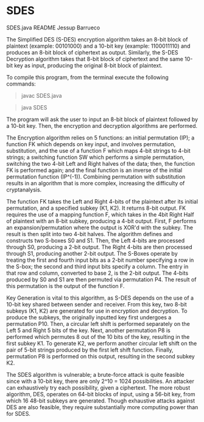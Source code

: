 # SDES

SDES.java README
Jessup Barrueco

The Simplified DES (S-DES) encryption algorithm takes an 8-bit block of plaintext (example: 00101000) and a 10-bit key (example: 1100011110) and produces an 8-bit block of ciphertext as output. Similarly, the S-DES Decryption algorithm takes that 8-bit block of ciphertext and the same 10-bit key as input, producing the original 8-bit block of plaintext.

To compile this program, from the terminal execute the following commands:
> javac SDES.java


> java SDES

The program will ask the user to input an 8-bit block of plaintext followed by a 10-bit key. Then, the encryption and decryption algorithms are performed.

The Encryption algorithm relies on 5 functions: an initial permutation (IP); a function FK which depends on key input, and involves permutation, substitution, and the use of a function F which maps 4-bit strings to 4-bit strings; a switching function SW which performs a simple permutation, switching the two 4-bit Left and Right halves of the data; then, the function FK is performed again; and the final function is an inverse of the initial permutation function (IP^(-1)). Combining permutation with substitution results in an algorithm that is more complex, increasing the difficulty of cryptanalysis.

The function FK takes the Left and Right 4-bits of the plaintext after its initial permutation, and a specified subkey (K1, K2). It returns 8-bit output. 
FK requires the use of a mapping function F, which takes in the 4bit Right Half of plaintext with an 8-bit subkey, producing a 4-bit output. First, F performs an expansion/permutation where the output is XOR'd with the subkey. The result is then split into two 4-bit halves. The algorithm defines and constructs two S-boxes S0 and S1. Then, the Left 4-bits are processed through S0, producing a 2-bit output. The Right 4-bits are then processed through S1, producing another 2-bit output. The S-Boxes operate by treating the first and fourth input bits as a 2-bit number specifying a row in the S-box; the second and third input bits specify a column. The entry in that row and column, converted to base 2, is the 2-bit output. The 4-bits produced by S0 and S1 are then permuted via permutation P4. The result of this permutation is the output of the function F.

Key Generation is vital to this algorithm, as S-DES depends on the use of a 10-bit key shared between sender and receiver. From this key, two 8-bit subkeys (K1, K2) are generated for use in encryption and decryption. To produce the subkeys, the originally inputted key first undergoes a permutation P10. Then, a circular left shift is performed separately on the Left 5 and Right 5 bits of the key. Next, another permutation P8 is performed which permutes 8 out of the 10 bits of the key, resulting in the first subkey K1. To generate K2, we perform another circular left shift on the pair of 5-bit strings produced by the first left shift function. Finally, permutation P8 is performed on this output, resulting in the second subkey K2.

The SDES algorithm is vulnerable; a brute-force attack is quite feasible since with a 10-bit key, there are only 2^10 = 1024 possibilities. An attacker can exhaustively try each possibility, given a ciphertext. The more robust algorithm, DES, operates on 64-bit blocks of input, using a 56-bit key, from which 16 48-bit subkeys are generated. Though exhaustive attacks against DES are also feasible, they require substantially more computing power than for SDES.
